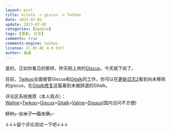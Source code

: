 ```yaml
---
layout: post
title: Gitalk -> giscus -> Twikoo
date: 2023-07-02
update: 2023-07-02
categories: [Update]
tags: [更新, 日志]
comments: true
comments-engine: twikoo
license: CC-BY-NC 4.0 Intl
author: 鑫鑫
---
```


是的，正如你看见的那样，昨天刚上岗的[Giscus](https://giscus.app)，今天就下岗了。

目前，[Twikoo](https://twikoo.js.org)全面接管Giscus和[Gitalk](https://gitalk.github.io)的工作，你可以在[更新日志2](/update-log-2)看到尚未移除的giscus，在[Gitalk修复](/fix-gitalk)这篇看到未被辞退的Gitalk。

评论区系统推荐（本人观点）：[Waline](https://waline.js.org)>[Twikoo](https://twikoo.js.org)>[Giscus](https://giscus.app)>[Gitalk](https://gitalk.github.io)>[Valine](https://valine.js.org)>[Disqus](https://disqus.com)(国内访问不方便)

~~好的，又水了一篇文章。~~

↓↓↓留个评论测试一下吧↓↓↓
